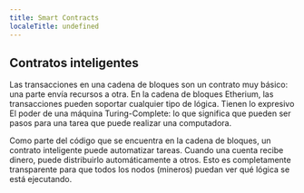 ```yaml
---
title: Smart Contracts
localeTitle: undefined
---
```

## Contratos inteligentes

Las transacciones en una cadena de bloques son un contrato muy básico: una parte envía recursos a otra. En la cadena de bloques Etherium, las transacciones pueden soportar cualquier tipo de lógica. Tienen lo expresivo El poder de una máquina Turing-Complete: lo que significa que pueden ser pasos para una tarea que puede realizar una computadora.

Como parte del código que se encuentra en la cadena de bloques, un contrato inteligente puede automatizar tareas. Cuando una cuenta recibe dinero, puede distribuirlo automáticamente a otros. Esto es completamente transparente para que todos los nodos (mineros) puedan ver qué lógica se está ejecutando.
